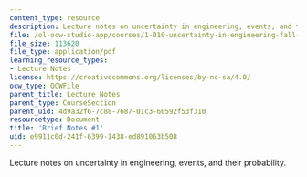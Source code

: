 ```yaml
---
content_type: resource
description: Lecture notes on uncertainty in engineering, events, and their probability.
file: /ol-ocw-studio-app/courses/1-010-uncertainty-in-engineering-fall-2008/e9911c0d241f63991438ed891063b508_notes_01.pdf
file_size: 113620
file_type: application/pdf
learning_resource_types:
- Lecture Notes
license: https://creativecommons.org/licenses/by-nc-sa/4.0/
ocw_type: OCWFile
parent_title: Lecture Notes
parent_type: CourseSection
parent_uid: 4d9a32f6-7c88-7687-01c3-60592f53f310
resourcetype: Document
title: 'Brief Notes #1'
uid: e9911c0d-241f-6399-1438-ed891063b508
---
```

Lecture notes on uncertainty in engineering, events, and their probability.